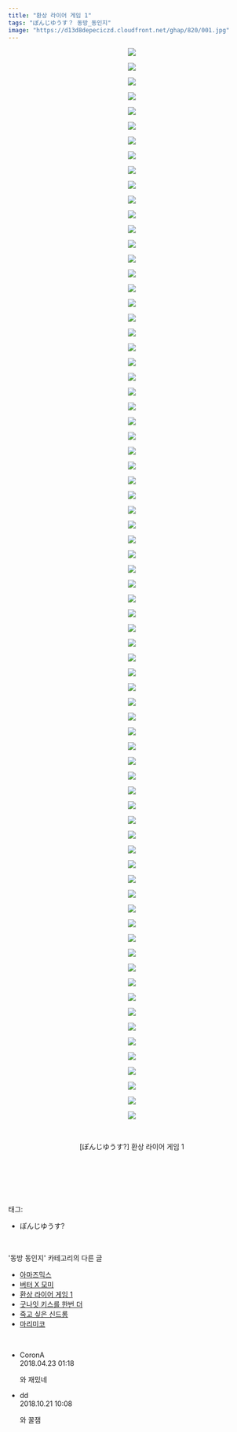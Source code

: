 ```yaml
---
title: "환상 라이어 게임 1"
tags: "ぽんじゆうす？ 동방_동인지"
image: "https://d13d8depeciczd.cloudfront.net/ghap/820/001.jpg"
---
```

<div class="article">
<p style="text-align: center; clear: none; float: none;"><img src="{{ site.imgserver12 }}/ghap/820/001.jpg"/></p>
<p style="text-align: center; clear: none; float: none;"><img src="{{ site.imgserver12 }}/ghap/820/002.jpg"/></p>
<p style="text-align: center; clear: none; float: none;"><img src="{{ site.imgserver12 }}/ghap/820/003.jpg"/></p>
<p style="text-align: center; clear: none; float: none;"><img src="{{ site.imgserver12 }}/ghap/820/004.jpg"/></p>
<p style="text-align: center; clear: none; float: none;"><img src="{{ site.imgserver12 }}/ghap/820/005.jpg"/></p>
<p style="text-align: center; clear: none; float: none;"><img src="{{ site.imgserver12 }}/ghap/820/006.jpg"/></p>
<p style="text-align: center; clear: none; float: none;"><img src="{{ site.imgserver12 }}/ghap/820/007.jpg"/></p>
<p style="text-align: center; clear: none; float: none;"><img src="{{ site.imgserver12 }}/ghap/820/008.jpg"/></p>
<p style="text-align: center; clear: none; float: none;"><img src="{{ site.imgserver12 }}/ghap/820/009.jpg"/></p>
<p style="text-align: center; clear: none; float: none;"><img src="{{ site.imgserver12 }}/ghap/820/010.jpg"/></p>
<p style="text-align: center; clear: none; float: none;"><img src="{{ site.imgserver12 }}/ghap/820/011.jpg"/></p>
<p style="text-align: center; clear: none; float: none;"><img src="{{ site.imgserver12 }}/ghap/820/012.jpg"/></p>
<p style="text-align: center; clear: none; float: none;"><img src="{{ site.imgserver12 }}/ghap/820/013.jpg"/></p>
<p style="text-align: center; clear: none; float: none;"><img src="{{ site.imgserver12 }}/ghap/820/014.jpg"/></p>
<p style="text-align: center; clear: none; float: none;"><img src="{{ site.imgserver12 }}/ghap/820/015.jpg"/></p>
<p style="text-align: center; clear: none; float: none;"><img src="{{ site.imgserver12 }}/ghap/820/016.jpg"/></p>
<p style="text-align: center; clear: none; float: none;"><img src="{{ site.imgserver12 }}/ghap/820/017.jpg"/></p>
<p style="text-align: center; clear: none; float: none;"><img src="{{ site.imgserver12 }}/ghap/820/018.jpg"/></p>
<p style="text-align: center; clear: none; float: none;"><img src="{{ site.imgserver12 }}/ghap/820/019.jpg"/></p>
<p style="text-align: center; clear: none; float: none;"><img src="{{ site.imgserver12 }}/ghap/820/020.jpg"/></p>
<p style="text-align: center; clear: none; float: none;"><img src="{{ site.imgserver12 }}/ghap/820/021.jpg"/></p>
<p style="text-align: center; clear: none; float: none;"><img src="{{ site.imgserver12 }}/ghap/820/022.jpg"/></p>
<p style="text-align: center; clear: none; float: none;"><img src="{{ site.imgserver12 }}/ghap/820/023.jpg"/></p>
<p style="text-align: center; clear: none; float: none;"><img src="{{ site.imgserver12 }}/ghap/820/024.jpg"/></p>
<p style="text-align: center; clear: none; float: none;"><img src="{{ site.imgserver12 }}/ghap/820/025.jpg"/></p>
<p style="text-align: center; clear: none; float: none;"><img src="{{ site.imgserver12 }}/ghap/820/026.jpg"/></p>
<p style="text-align: center; clear: none; float: none;"><img src="{{ site.imgserver12 }}/ghap/820/027.jpg"/></p>
<p style="text-align: center; clear: none; float: none;"><img src="{{ site.imgserver12 }}/ghap/820/028.jpg"/></p>
<p style="text-align: center; clear: none; float: none;"><img src="{{ site.imgserver12 }}/ghap/820/029.jpg"/></p>
<p style="text-align: center; clear: none; float: none;"><img src="{{ site.imgserver12 }}/ghap/820/030.jpg"/></p>
<p style="text-align: center; clear: none; float: none;"><img src="{{ site.imgserver12 }}/ghap/820/031.jpg"/></p>
<p style="text-align: center; clear: none; float: none;"><img src="{{ site.imgserver12 }}/ghap/820/032.jpg"/></p>
<p style="text-align: center; clear: none; float: none;"><img src="{{ site.imgserver12 }}/ghap/820/033.jpg"/></p>
<p style="text-align: center; clear: none; float: none;"><img src="{{ site.imgserver12 }}/ghap/820/034.jpg"/></p>
<p style="text-align: center; clear: none; float: none;"><img src="{{ site.imgserver12 }}/ghap/820/035.jpg"/></p>
<p style="text-align: center; clear: none; float: none;"><img src="{{ site.imgserver12 }}/ghap/820/036.jpg"/></p>
<p style="text-align: center; clear: none; float: none;"><img src="{{ site.imgserver12 }}/ghap/820/037.jpg"/></p>
<p style="text-align: center; clear: none; float: none;"><img src="{{ site.imgserver12 }}/ghap/820/038.jpg"/></p>
<p style="text-align: center; clear: none; float: none;"><img src="{{ site.imgserver12 }}/ghap/820/039.jpg"/></p>
<p style="text-align: center; clear: none; float: none;"><img src="{{ site.imgserver12 }}/ghap/820/040.jpg"/></p>
<p style="text-align: center; clear: none; float: none;"><img src="{{ site.imgserver12 }}/ghap/820/041.jpg"/></p>
<p style="text-align: center; clear: none; float: none;"><img src="{{ site.imgserver12 }}/ghap/820/042.jpg"/></p>
<p style="text-align: center; clear: none; float: none;"><img src="{{ site.imgserver12 }}/ghap/820/043.jpg"/></p>
<p style="text-align: center; clear: none; float: none;"><img src="{{ site.imgserver12 }}/ghap/820/044.jpg"/></p>
<p style="text-align: center; clear: none; float: none;"><img src="{{ site.imgserver12 }}/ghap/820/045.jpg"/></p>
<p style="text-align: center; clear: none; float: none;"><img src="{{ site.imgserver12 }}/ghap/820/046.jpg"/></p>
<p style="text-align: center; clear: none; float: none;"><img src="{{ site.imgserver12 }}/ghap/820/047.jpg"/></p>
<p style="text-align: center; clear: none; float: none;"><img src="{{ site.imgserver12 }}/ghap/820/048.jpg"/></p>
<p style="text-align: center; clear: none; float: none;"><img src="{{ site.imgserver12 }}/ghap/820/049.jpg"/></p>
<p style="text-align: center; clear: none; float: none;"><img src="{{ site.imgserver12 }}/ghap/820/050.jpg"/></p>
<p style="text-align: center; clear: none; float: none;"><img src="{{ site.imgserver12 }}/ghap/820/051.jpg"/></p>
<p style="text-align: center; clear: none; float: none;"><img src="{{ site.imgserver12 }}/ghap/820/052.jpg"/></p>
<p style="text-align: center; clear: none; float: none;"><img src="{{ site.imgserver12 }}/ghap/820/053.jpg"/></p>
<p style="text-align: center; clear: none; float: none;"><img src="{{ site.imgserver12 }}/ghap/820/054.jpg"/></p>
<p style="text-align: center; clear: none; float: none;"><img src="{{ site.imgserver12 }}/ghap/820/055.jpg"/></p>
<p style="text-align: center; clear: none; float: none;"><img src="{{ site.imgserver12 }}/ghap/820/056.jpg"/></p>
<p style="text-align: center; clear: none; float: none;"><img src="{{ site.imgserver12 }}/ghap/820/057.jpg"/></p>
<p style="text-align: center; clear: none; float: none;"><img src="{{ site.imgserver12 }}/ghap/820/058.jpg"/></p>
<p style="text-align: center; clear: none; float: none;"><img src="{{ site.imgserver12 }}/ghap/820/059.jpg"/></p>
<p style="text-align: center; clear: none; float: none;"><img src="{{ site.imgserver12 }}/ghap/820/060.jpg"/></p>
<p style="text-align: center; clear: none; float: none;"><img src="{{ site.imgserver12 }}/ghap/820/061.jpg"/></p>
<p style="text-align: center; clear: none; float: none;"><img src="{{ site.imgserver12 }}/ghap/820/062.jpg"/></p>
<p style="text-align: center; clear: none; float: none;"><img src="{{ site.imgserver12 }}/ghap/820/063.jpg"/></p>
<p style="text-align: center; clear: none; float: none;"><img src="{{ site.imgserver12 }}/ghap/820/064.jpg"/></p>
<p style="text-align: center; clear: none; float: none;"><img src="{{ site.imgserver12 }}/ghap/820/065.jpg"/></p>
<p style="text-align: center; clear: none; float: none;"><img src="{{ site.imgserver12 }}/ghap/820/066.jpg"/></p>
<p style="text-align: center; clear: none; float: none;"><img src="{{ site.imgserver12 }}/ghap/820/067.jpg"/></p>
<p style="text-align: center; clear: none; float: none;"><img src="{{ site.imgserver12 }}/ghap/820/068.jpg"/></p>
<p style="text-align: center; clear: none; float: none;"><img src="{{ site.imgserver12 }}/ghap/820/069.jpg"/></p>
<p style="text-align: center; clear: none; float: none;"><img src="{{ site.imgserver12 }}/ghap/820/070.jpg"/></p>
<p style="text-align: center; clear: none; float: none;"><img src="{{ site.imgserver12 }}/ghap/820/071.jpg"/></p>
<p style="text-align: center; clear: none; float: none;"><img src="{{ site.imgserver12 }}/ghap/820/072.jpg"/></p>
<p style="text-align: center; clear: none; float: none;"><img src="{{ site.imgserver12 }}/ghap/820/073.jpg"/></p>
<p style="text-align: center; clear: none; float: none;"><br/></p>
<p style="text-align: center; clear: none; float: none;">[ぽんじゆうす?] 환상 라이어 게임 1</p>
<p style="text-align: center; clear: none; float: none;"><br/></p>
<p><br/></p>
</div><br/>
<div class="tagTrail">
<p>태그: </p>
<ul>
<li>ぽんじゆうす?</li>
</ul>
</div><br/>
<div class="another">
<p>'동방 동인지' 카테고리의 다른 글</p>
<ul>
<li><a href="/ghap_822">아마즈믹스</a></li>
<li><a href="/ghap_821">버터 X 모미</a></li>
<li><a href="/ghap_820">환상 라이어 게임 1</a></li>
<li><a href="/ghap_819">굿나잇 키스를 한번 더</a></li>
<li><a href="/ghap_818">죽고 싶은 신드롬</a></li>
<li><a href="/ghap_817">마리미코</a></li>
</ul>
</div><br/>
<div class="cb_module cb_fluid">
<div class="cb_wrt cb_profile">
<div class="comment">
<ul>
<li class="cb_thumb_off" id="comment15243321">
<div class="cb_comment_area">
<div class="cb_info_area">
<div class="cb_section">
<span class="cb_nick_name">CoronA</span>
</div>
<div class="cb_section">
<span class="cb_date">2018.04.23 01:18 </span>
</div>
</div>
<div class="cb_dsc_comment">
<p class="cb_dsc">
											와 재밌네
										</p>
</div>
</div></li>
<li class="cb_thumb_off" id="comment15359067">
<div class="cb_comment_area">
<div class="cb_info_area">
<div class="cb_section">
<span class="cb_nick_name">dd</span>
</div>
<div class="cb_section">
<span class="cb_date">2018.10.21 10:08 </span>
</div>
</div>
<div class="cb_dsc_comment">
<p class="cb_dsc">
											와 꿀잼
										</p>
</div>
</div></li>
</ul>
</div>
</div><!-- commentList close -->
</div><br/>

